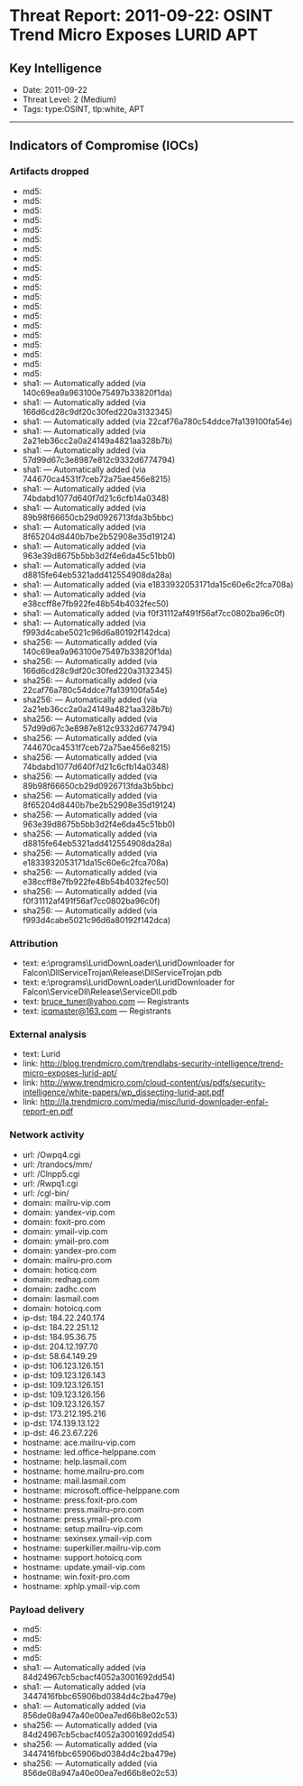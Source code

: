 # Threat Report: 2011-09-22: OSINT Trend Micro Exposes LURID APT


## Key Intelligence
* Date: 2011-09-22
* Threat Level: 2 (Medium)
* Tags: type:OSINT, tlp:white, APT

---

## Indicators of Compromise (IOCs)
### Artifacts dropped
* md5: <md5>
* md5: <md5>
* md5: <md5>
* md5: <md5>
* md5: <md5>
* md5: <md5>
* md5: <md5>
* md5: <md5>
* md5: <md5>
* md5: <md5>
* md5: <md5>
* md5: <md5>
* md5: <md5>
* md5: <md5>
* md5: <md5>
* md5: <md5>
* md5: <md5>
* md5: <md5>
* md5: <md5>
* md5: <md5>
* sha1: <sha1> — Automatically added (via 140c69ea9a963100e75497b33820f1da)
* sha1: <sha1> — Automatically added (via 166d6cd28c9df20c30fed220a3132345)
* sha1: <sha1> — Automatically added (via 22caf76a780c54ddce7fa139100fa54e)
* sha1: <sha1> — Automatically added (via 2a21eb36cc2a0a24149a4821aa328b7b)
* sha1: <sha1> — Automatically added (via 57d99d67c3e8987e812c9332d6774794)
* sha1: <sha1> — Automatically added (via 744670ca4531f7ceb72a75ae456e8215)
* sha1: <sha1> — Automatically added (via 74bdabd1077d640f7d21c6cfb14a0348)
* sha1: <sha1> — Automatically added (via 89b98f66650cb29d0926713fda3b5bbc)
* sha1: <sha1> — Automatically added (via 8f65204d8440b7be2b52908e35d19124)
* sha1: <sha1> — Automatically added (via 963e39d8675b5bb3d2f4e6da45c51bb0)
* sha1: <sha1> — Automatically added (via d8815fe64eb5321add412554908da28a)
* sha1: <sha1> — Automatically added (via e1833932053171da15c60e6c2fca708a)
* sha1: <sha1> — Automatically added (via e38ccff8e7fb922fe48b54b4032fec50)
* sha1: <sha1> — Automatically added (via f0f31112af491f56af7cc0802ba96c0f)
* sha1: <sha1> — Automatically added (via f993d4cabe5021c96d6a80192f142dca)
* sha256: <sha256> — Automatically added (via 140c69ea9a963100e75497b33820f1da)
* sha256: <sha256> — Automatically added (via 166d6cd28c9df20c30fed220a3132345)
* sha256: <sha256> — Automatically added (via 22caf76a780c54ddce7fa139100fa54e)
* sha256: <sha256> — Automatically added (via 2a21eb36cc2a0a24149a4821aa328b7b)
* sha256: <sha256> — Automatically added (via 57d99d67c3e8987e812c9332d6774794)
* sha256: <sha256> — Automatically added (via 744670ca4531f7ceb72a75ae456e8215)
* sha256: <sha256> — Automatically added (via 74bdabd1077d640f7d21c6cfb14a0348)
* sha256: <sha256> — Automatically added (via 89b98f66650cb29d0926713fda3b5bbc)
* sha256: <sha256> — Automatically added (via 8f65204d8440b7be2b52908e35d19124)
* sha256: <sha256> — Automatically added (via 963e39d8675b5bb3d2f4e6da45c51bb0)
* sha256: <sha256> — Automatically added (via d8815fe64eb5321add412554908da28a)
* sha256: <sha256> — Automatically added (via e1833932053171da15c60e6c2fca708a)
* sha256: <sha256> — Automatically added (via e38ccff8e7fb922fe48b54b4032fec50)
* sha256: <sha256> — Automatically added (via f0f31112af491f56af7cc0802ba96c0f)
* sha256: <sha256> — Automatically added (via f993d4cabe5021c96d6a80192f142dca)

### Attribution
* text: e:\programs\LuridDownLoader\LuridDownloader for Falcon\DllServiceTrojan\Release\DllServiceTrojan.pdb
* text: e:\programs\LuridDownLoader\LuridDownloader for Falcon\ServiceDll\Release\ServiceDll.pdb
* text: bruce_tuner@yahoo.com — Registrants
* text: icqmaster@163.com — Registrants

### External analysis
* text: Lurid
* link: http://blog.trendmicro.com/trendlabs-security-intelligence/trend-micro-exposes-lurid-apt/
* link: http://www.trendmicro.com/cloud-content/us/pdfs/security-intelligence/white-papers/wp_dissecting-lurid-apt.pdf
* link: http://la.trendmicro.com/media/misc/lurid-downloader-enfal-report-en.pdf

### Network activity
* url: /Owpq4.cgi
* url: /trandocs/mm/
* url: /Clnpp5.cgi
* url: /Rwpq1.cgi
* url: /cgl-bin/
* domain: mailru-vip.com
* domain: yandex-vip.com
* domain: foxit-pro.com
* domain: ymail-vip.com
* domain: ymail-pro.com
* domain: yandex-pro.com
* domain: mailru-pro.com
* domain: hoticq.com
* domain: redhag.com
* domain: zadhc.com
* domain: lasmail.com
* domain: hotoicq.com
* ip-dst: 184.22.240.174
* ip-dst: 184.22.251.12
* ip-dst: 184.95.36.75
* ip-dst: 204.12.197.70
* ip-dst: 58.64.149.29
* ip-dst: 106.123.126.151
* ip-dst: 109.123.126.143
* ip-dst: 109.123.126.151
* ip-dst: 109.123.126.156
* ip-dst: 109.123.126.157
* ip-dst: 173.212.195.216
* ip-dst: 174.139.13.122
* ip-dst: 46.23.67.226
* hostname: ace.mailru-vip.com
* hostname: led.office-helppane.com
* hostname: help.lasmail.com
* hostname: home.mailru-pro.com
* hostname: mail.lasmail.com
* hostname: microsoft.office-helppane.com
* hostname: press.foxit-pro.com
* hostname: press.mailru-pro.com
* hostname: press.ymail-pro.com
* hostname: setup.mailru-vip.com
* hostname: sexinsex.ymail-vip.com
* hostname: superkiller.mailru-vip.com
* hostname: support.hotoicq.com
* hostname: update.ymail-vip.com
* hostname: win.foxit-pro.com
* hostname: xphlp.ymail-vip.com

### Payload delivery
* md5: <md5>
* md5: <md5>
* md5: <md5>
* md5: <md5>
* sha1: <sha1> — Automatically added (via 84d24967cb5cbacf4052a3001692dd54)
* sha1: <sha1> — Automatically added (via 3447416fbbc65906bd0384d4c2ba479e)
* sha1: <sha1> — Automatically added (via 856de08a947a40e00ea7ed66b8e02c53)
* sha256: <sha256> — Automatically added (via 84d24967cb5cbacf4052a3001692dd54)
* sha256: <sha256> — Automatically added (via 3447416fbbc65906bd0384d4c2ba479e)
* sha256: <sha256> — Automatically added (via 856de08a947a40e00ea7ed66b8e02c53)
